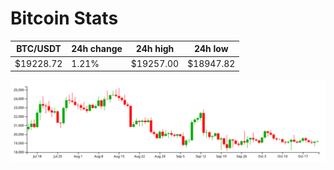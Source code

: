 # Bitcoin Stats

BTC/USDT|24h change|24h high|24h low|
|---|---|---|---|
|$19228.72|1.21%|$19257.00|$18947.82|

<img src="./chart.svg">
